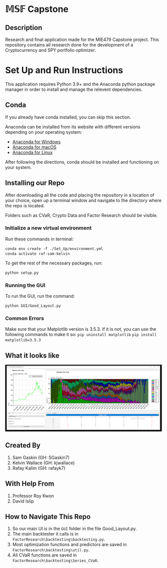 # $\mathbb{MSF}$ Capstone

## Description
Research and final application made for the MIE479 Capstone project. This repository contains all research done for the development of a Cryptocurrency and SPY portfolio optimizer.

# Set Up and Run Instructions 

This application requires Python 3.9+ and the Anaconda python package manager in order to install and manage the relevent dependencies. 

## Conda 

If you already have conda installed, you can skip this section.

Anaconda can be installed from its website with different versions depending on your operating system:

- [Anaconda for Windows](https://docs.anaconda.com/anaconda/install/windows/)
- [Anaconda for macOS](https://docs.anaconda.com/anaconda/install/mac-os/)
- [Anaconda for Linux](https://docs.anaconda.com/anaconda/install/linux/)

After following the directions, conda should be installed and functioning on your system.

## Installing our Repo

After downloading all the code and placing the repository in a location of your choice, open up a terminal window and navigate to the directory where the repo is located. 

Folders such as CVaR, Crypto Data and Factor Research should be visible. 

### Initialize a new virtual environment

Run these commands in terminal:

    conda env create -f ./Set_Up/environment.yml
    conda activate raf-sam-kelvin
    
To get the rest of the necessary packages, run:

    python setup.py
    
### Running the GUI

To run the GUI, run the command:

    python GUI/Good_Layout.py

### Common Errors
Make sure that your Matplotlib version is 3.5.3. If it is not, you can use the following commands to make it so:
`pip uninstall matplotlib`
`pip install matplotlib=3.5.3`

## What it looks like

![Alt text](gui.png "GUI Allowing You to Try Different Portfolio Optimization Techniques on Cryptocurrencies")


## Created By
1. Sam Gaskin (GH: SGaskin7)
2. Kelvin Wallace (GH: kjwallace)
3. Rafay Kalim (GH: rafayk7)

## With Help From
1. Professor Roy Kwon
2. David Islip

## How to Navigate This Repo
1. So our main UI is in the `GUI` folder in the file Good_Layout.py. 
2. The main backtester it calls is in `FactorResearch\backtesting\backtesting.py`.
3. Most optimization functions and predictors are saved in `FactorResearch\backtesting\util.py`.
4. All CVaR functions are saved in `FactorResearch\backtesting\Series_CVaR`.



